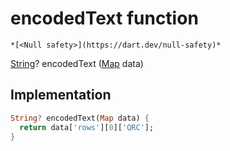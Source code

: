 


# encodedText function






    *[<Null safety>](https://dart.dev/null-safety)*




[String](https://api.flutter.dev/flutter/dart-core/String-class.html)? encodedText
([Map](https://api.flutter.dev/flutter/dart-core/Map-class.html) data)






## Implementation

```dart
String? encodedText(Map data) {
  return data['rows'][0]['QRC'];
}
```







